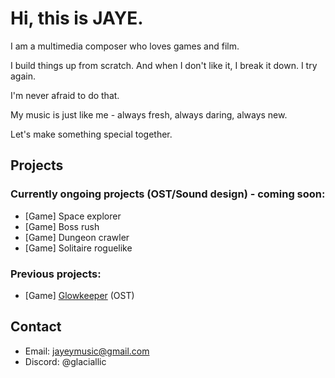 
# Hi, this is JAYE.
I am a multimedia composer who loves games and film. 

I build things up from scratch. And when I don't like it, I break it down. I try again. 

I'm never afraid to do that.

My music is just like me - always fresh, always daring, always new.

Let's make something special together.

## Projects
### Currently ongoing projects (OST/Sound design) - coming soon:
- [Game] Space explorer 
- [Game] Boss rush 
- [Game] Dungeon crawler 
- [Game] Solitaire roguelike 

### Previous projects:
- [Game] [Glowkeeper](https://store.steampowered.com/app/3410660/Glowkeeper/) (OST)

## Contact
- Email: jayeymusic@gmail.com
- Discord: @glaciallic

